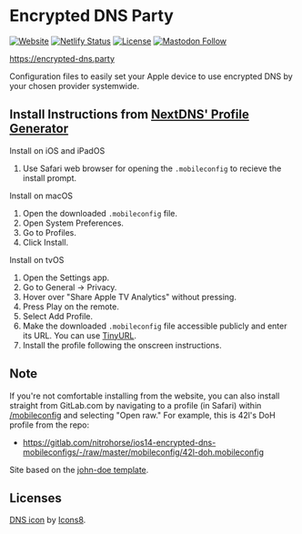 # Encrypted DNS Party

[![Website](https://img.shields.io/website?url=https%3A%2F%2Fencrypted-dns.party)](https://encrypted-dns.party)
[![Netlify Status](https://api.netlify.com/api/v1/badges/88d7577b-37b3-41e9-978b-2fb76375992a/deploy-status)](https://app.netlify.com/sites/mobileconfigs/deploys)
[![License](https://img.shields.io/badge/licensed-ethically-%234baaaa)](https://firstdonoharm.dev/)
[![Mastodon Follow](https://img.shields.io/mastodon/follow/1?domain=https%3A%2F%2Fnitro.horse&style=social)](https://nitro.horse/@andreas)

https://encrypted-dns.party

Configuration files to easily set your Apple device to use encrypted DNS by your chosen provider systemwide.

## Install Instructions from [NextDNS' Profile Generator](https://apple.nextdns.io)

Install on iOS and iPadOS
1. Use Safari web browser for opening the `.mobileconfig` to recieve the install prompt.

Install on macOS
1. Open the downloaded `.mobileconfig` file.
2. Open System Preferences.
3. Go to Profiles.
4. Click Install.

Install on tvOS
1. Open the Settings app.
2. Go to General → Privacy.
3. Hover over "Share Apple TV Analytics" without pressing.
4. Press Play on the remote.
5. Select Add Profile.
6. Make the downloaded `.mobileconfig` file accessible publicly and enter its URL. You can use [TinyURL](https://tinyurl.com).
7. Install the profile following the onscreen instructions.

## Note

If you're not comfortable installing from the website, you can also install straight from GitLab.com by navigating to a profile (in Safari) within [/mobileconfig](https://gitlab.com/nitrohorse/ios14-encrypted-dns-mobileconfigs/-/tree/master/mobileconfig) and selecting "Open raw." For example, this is 42l's DoH profile from the repo:
- https://gitlab.com/nitrohorse/ios14-encrypted-dns-mobileconfigs/-/raw/master/mobileconfig/42l-doh.mobileconfig

Site based on the [john-doe template](https://github.com/cadars/john-doe/).

## Licenses

[DNS icon](https://icons8.com/icons/set/dns--v1) by [Icons8](https://icons8.com).
